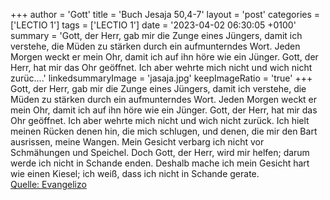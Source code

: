+++
author = 'Gott'
title = 'Buch Jesaja 50,4-7'
layout = 'post'
categories = ['LECTIO 1']
tags = ['LECTIO 1']
date = '2023-04-02 06:30:05 +0100'
summary = 'Gott, der Herr, gab mir die Zunge eines Jüngers, damit ich verstehe, die Müden zu stärken durch ein aufmunterndes Wort. Jeden Morgen weckt er mein Ohr, damit ich auf ihn höre wie ein Jünger. Gott, der Herr, hat mir das Ohr geöffnet. Ich aber wehrte mich nicht und wich nicht zurüc....'
linkedsummaryImage = 'jasaja.jpg'
keepImageRatio = 'true'
+++
Gott, der Herr, gab mir die Zunge eines Jüngers, damit ich verstehe, die Müden zu stärken durch ein aufmunterndes Wort. Jeden Morgen weckt er mein Ohr, damit ich auf ihn höre wie ein Jünger.
Gott, der Herr, hat mir das Ohr geöffnet. Ich aber wehrte mich nicht und wich nicht zurück.<!--more-->
Ich hielt meinen Rücken denen hin, die mich schlugen, und denen, die mir den Bart ausrissen, meine Wangen. Mein Gesicht verbarg ich nicht vor Schmähungen und Speichel.
Doch Gott, der Herr, wird mir helfen; darum werde ich nicht in Schande enden. Deshalb mache ich mein Gesicht hart wie einen Kiesel; ich weiß, dass ich nicht in Schande gerate.<br> [Quelle: Evangelizo](https://evangeliumtagfuertag.org/DE/gospel)